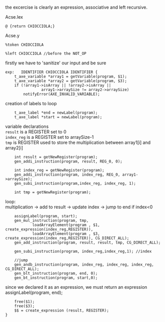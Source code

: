 
the excercise is clearly an expression, associative and left recursive.

Acse.lex 
    
    @ {return CHIOCCIOLA;}

Acse.y

    %token CHIOCCIOLA

    %left CHIOCCIOLA //before the NOT_OP


firstly we have to 'sanitize' our input and be sure

    exp:   IDENTIFIER CHIOCCIOLA IDENTIFIER {
        t_axe_variable *array1 = getVariable(program, $1);
        t_axe_variable *array2 = getVariable(program, $3);
        if (!array1->isArray || !array2->isArray || 
                    array1->arraySize != array2->arraySize) 
            notifyError(AXE_INVALID_VARIABLE);

creation of labels to loop 

        t_axe_label *end = newLabel(program);
        t_axe_label *start = newLabel(program);

variable declarations </br>
`result` is a REGISTER set to 0 </br>
`index_reg` is a REGISTER set to arraySize-1 </br>
`tmp` is REGISTER used to store the multiplication between array1[i] and array2[i] </br>


        int result = getNewRegister(program);
        gen_addi_instruction(program, result, REG_0, 0);

        int index_reg = getNewRegister(program);
        gen_addi_instruction(program, index_reg, REG_0, array1->arraySize);
        gen_subi_instruction(program,index_reg, index_reg, 1);

        int tmp = getNewRegister(program);

loop: </br>
multiplication -> add to result -> update index -> jump to end if index<0

        assignLabel(program, start);
        gen_mul_instruction(program, tmp, 
                loadArrayElement(program , $1, create_expression(index_reg,REGISTER)),
                loadArrayElement(program , $3, create_expression(index_reg,REGISTER)), CG_DIRECT_ALL);
        gen_add_instruction(program, result, result, tmp, CG_DIRECT_ALL); 

        gen_subi_instruction(program, index_reg,index_reg,1); //index 

        //jump 
        gen_andb_instruction(program, index_reg, index_reg, index_reg, CG_DIRECT_ALL);
        gen_blt_instruction(program, end, 0);
        gen_bt_instruction(program, start,0);



        

since we declared it as an expression, we must return an expression 
        assignLabel(program, end);

        free($1);
        free($3);
        $$ = create_expression (result, REGISTER);
    }
